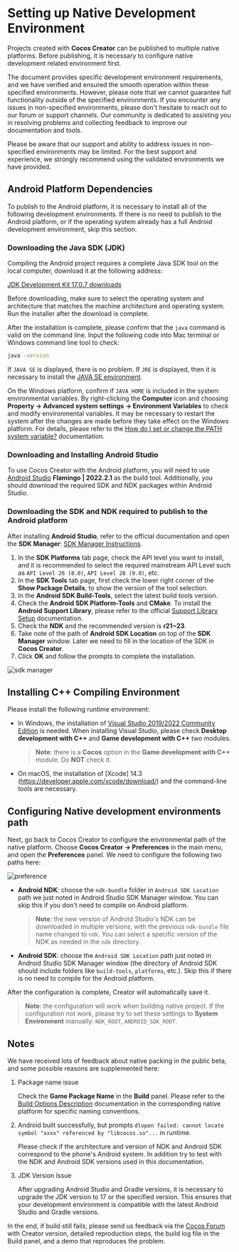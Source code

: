 # Setting up Native Development Environment

Projects created with **Cocos Creator** can be published to multiple native platforms. Before publishing, it is necessary to configure native development related environment first.

The document provides specific development environment requirements, and we have verified and ensured the smooth operation within these specified environments. However, please note that we cannot guarantee full functionality outside of the specified environments. If you encounter any issues in non-specified environments, please don't hesitate to reach out to our forum or support channels. Our community is dedicated to assisting you in resolving problems and collecting feedback to improve our documentation and tools.

Please be aware that our support and ability to address issues in non-specified environments may be limited. For the best support and experience, we strongly recommend using the validated environments we have provided.

## Android Platform Dependencies

To publish to the Android platform, it is necessary to install all of the following development environments. If there is no need to publish to the Android platform, or if the operating system already has a full Android development environment, skip this section.

### Downloading the Java SDK (JDK)

Compiling the Android project requires a complete Java SDK tool on the local computer, download it at the following address:

[JDK Development Kit 17.0.7 downloads](https://www.oracle.com/java/technologies/downloads/#java17)

Before downloading, make sure to select the operating system and architecture that matches the machine architecture and operating system. Run the installer after the download is complete.

After the installation is complete, please confirm that the `java` command is valid on the command line. Input the following code into Mac terminal or Windows command line tool to check:

```bash
java -version
```

If `JAVA SE` is displayed, there is no problem. If `JRE` is displayed, then it is necessary to install the [JAVA SE environment](http://www.oracle.com/technetwork/java/javase/downloads/index.html).

On the Windows platform, confirm if `JAVA_HOME` is included in the system environmental variables. By right-clicking the **Computer** icon and choosing **Property -> Advanced system settings -> Environment Variables** to check and modify environmental variables. It may be necessary to restart the system after the changes are made before they take effect on the Windows platform. For details, please refer to the [How do I set or change the PATH system variable?](https://www.java.com/en/download/help/path.xml) documentation.

### Downloading and Installing Android Studio

To use Cocos Creator with the Android platform, you will need to use [Android Studio](https://developer.android.com/studio#downloads) **Flamingo | 2022.2.1** as the build tool. Additionally, you should download the required SDK and NDK packages within Android Studio. 

### Downloading the SDK and NDK required to publish to the Android platform

After installing **Android Studio**, refer to the official documentation and open the **SDK Manager**: [SDK Manager Instructions](https://developer.android.com/studio/intro/update.html#sdk-manager).

1. In the **SDK Platforms** tab page, check the API level you want to install, and it is recommended to select the required mainstream API Level such as `API Level 26 (8.0)`, `API Level 28 (9.0)`, etc.
2. In the **SDK Tools** tab page, first check the lower right corner of the **Show Package Details**, to show the version of the tool selection.
3. In the **Android SDK Build-Tools**, select the latest build tools version.
4. Check the **Android SDK Platform-Tools** and **CMake**. To install the **Android Support Library**, please refer to the official [Support Library Setup](https://developer.android.com/topic/libraries/support-library/setup) documentation.
5. Check the **NDK** and the recommended version is **r21~23**.
6. Take note of the path of **Android SDK Location** on top of the **SDK Manager** window. Later we need to fill in the location of the SDK in **Cocos Creator**.
7. Click **OK** and follow the prompts to complete the installation.

![sdk manager](setup-native-development/sdk-manager.png)

## Installing C++ Compiling Environment

Please install the following runtime environment:

- In Windows, the installation of [Visual Studio 2019/2022 Community Edition](https://www.visualstudio.com/downloads/download-visual-studio-vs) is needed. When installing Visual Studio, please check **Desktop development with C++** and **Game development with C++** two modules.

  > **Note**: there is a **Cocos** option in the **Game development with C++** module. Do **NOT** check it.

- On macOS, the installation of [Xcode] 14.3 (https://developer.apple.com/xcode/download/) and the command-line tools are necessary.

## Configuring Native development environments path

Next, go back to Cocos Creator to configure the environmental path of the native platform. Choose **Cocos Creator -> Preferences** in the main menu, and open the **Preferences** panel. We need to configure the following two paths here:

![preference](setup-native-development/sdk.png)

- **Android NDK**: choose the `ndk-bundle` folder in `Android SDK Location` path we just noted in Android Studio SDK Manager window. You can skip this if you don't need to compile on Android platform.

  > **Note**: the new version of Android Studio's NDK can be downloaded in multiple versions, with the previous `ndk-bundle` file name changed to `ndk`. You can select a specific version of the NDK as needed in the `ndk` directory.

- **Android SDK**: choose the `Android SDK Location` path just noted in Android Studio SDK Manager window (the directory of Android SDK should include folders like `build-tools`, `platforms`, etc.). Skip this if there is no need to compile for the Android platform.

After the configuration is complete, Creator will automatically save it.

> **Note**: the configuration will work when building native project. If the configuration not work, please try to set these settings to **System Environment** manually: `NDK_ROOT`, `ANDROID_SDK_ROOT`.

## Notes

We have received lots of feedback about native packing in the public beta, and some possible reasons are supplemented here:

1. Package name issue

    Check the **Game Package Name** in the **Build** panel. Please refer to the [Build Options Description](./native-options.md#build-options) documentation in the corresponding native platform for specific naming conventions.

2. Android built successfully, but prompts `dlopen failed: cannot locate symbol "xxxx" referenced by "libcocos.so"...` in runtime.

    Please check if the architecture and version of NDK and Android SDK correspond to the phone's Android system. In addition try to test with the NDK and Android SDK versions used in this documentation.

3. JDK Version Issue

    After upgrading Android Studio and Gradle versions, it is necessary to upgrade the JDK version to 17 or the specified version. This ensures that your development environment is compatible with the latest Android Studio and Gradle versions.
    
In the end, if build still fails, please send us feedback via the [Cocos Forum](https://discuss.cocos2d-x.org/c/33) with Creator version, detailed reproduction steps, the build log file in the Build panel, and a demo that reproduces the problem.
